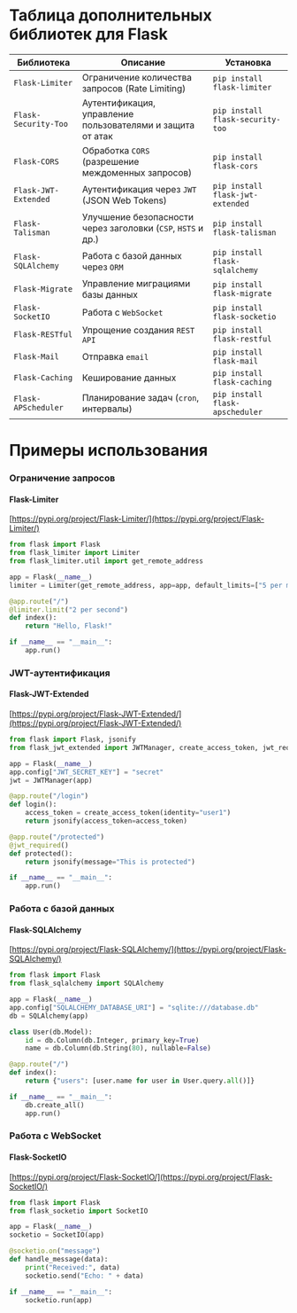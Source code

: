 # Таблица дополнительных библиотек для Flask

| Библиотека           | Описание                                                     | Установка                        |
|----------------------|--------------------------------------------------------------|----------------------------------|
| `Flask-Limiter`      | Ограничение количества запросов (Rate Limiting)              | `pip install flask-limiter`      |
| `Flask-Security-Too` | Аутентификация, управление пользователями и защита от атак   | `pip install flask-security-too` |
| `Flask-CORS`         | Обработка `CORS` (разрешение междоменных запросов)           | `pip install flask-cors`         |
| `Flask-JWT-Extended` | Аутентификация через `JWT` (JSON Web Tokens)                 | `pip install flask-jwt-extended` |
| `Flask-Talisman`     | Улучшение безопасности через заголовки (`CSP`, `HSTS` и др.) | `pip install flask-talisman`     |
| `Flask-SQLAlchemy`   | Работа с базой данных через `ORM`                            | `pip install flask-sqlalchemy`   |
| `Flask-Migrate`      | Управление миграциями базы данных                            | `pip install flask-migrate`      |
| `Flask-SocketIO`     | Работа с `WebSocket`                                         | `pip install flask-socketio`     |
| `Flask-RESTful`      | Упрощение создания `REST API`                                | `pip install flask-restful`      |
| `Flask-Mail`         | Отправка `email`                                             | `pip install flask-mail`         |
| `Flask-Caching`      | Кеширование данных                                           | `pip install flask-caching`      |
| `Flask-APScheduler`  | Планирование задач (`cron`, интервалы)                       | `pip install flask-apscheduler`  |

# Примеры использования
### Ограничение запросов
#### Flask-Limiter
[https://pypi.org/project/Flask-Limiter/](https://pypi.org/project/Flask-Limiter/)
```python
from flask import Flask
from flask_limiter import Limiter
from flask_limiter.util import get_remote_address

app = Flask(__name__)
limiter = Limiter(get_remote_address, app=app, default_limits=["5 per minute"], storage_uri="memory://")

@app.route("/")
@limiter.limit("2 per second")
def index():
    return "Hello, Flask!"

if __name__ == "__main__":
    app.run()
```
### JWT-аутентификация
#### Flask-JWT-Extended
[https://pypi.org/project/Flask-JWT-Extended/](https://pypi.org/project/Flask-JWT-Extended/)
```python
from flask import Flask, jsonify
from flask_jwt_extended import JWTManager, create_access_token, jwt_required

app = Flask(__name__)
app.config["JWT_SECRET_KEY"] = "secret"
jwt = JWTManager(app)

@app.route("/login")
def login():
    access_token = create_access_token(identity="user1")
    return jsonify(access_token=access_token)

@app.route("/protected")
@jwt_required()
def protected():
    return jsonify(message="This is protected")

if __name__ == "__main__":
    app.run()
```
### Работа с базой данных
#### Flask-SQLAlchemy
[https://pypi.org/project/Flask-SQLAlchemy/](https://pypi.org/project/Flask-SQLAlchemy/)
```python
from flask import Flask
from flask_sqlalchemy import SQLAlchemy

app = Flask(__name__)
app.config["SQLALCHEMY_DATABASE_URI"] = "sqlite:///database.db"
db = SQLAlchemy(app)

class User(db.Model):
    id = db.Column(db.Integer, primary_key=True)
    name = db.Column(db.String(80), nullable=False)

@app.route("/")
def index():
    return {"users": [user.name for user in User.query.all()]}

if __name__ == "__main__":
    db.create_all()
    app.run()
```
### Работа с WebSocket
#### Flask-SocketIO
[https://pypi.org/project/Flask-SocketIO/](https://pypi.org/project/Flask-SocketIO/)
```python
from flask import Flask
from flask_socketio import SocketIO

app = Flask(__name__)
socketio = SocketIO(app)

@socketio.on("message")
def handle_message(data):
    print("Received:", data)
    socketio.send("Echo: " + data)

if __name__ == "__main__":
    socketio.run(app)
```
